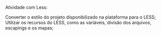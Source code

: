 Atividade com Less:<br>

Converter o estilo do projeto disponibilizado na plataforma para o LESS; <br>
Utilizar os recursos do LESS, como as variáveis, divisão dos arquivos, escapings e os mapas;


 
 
